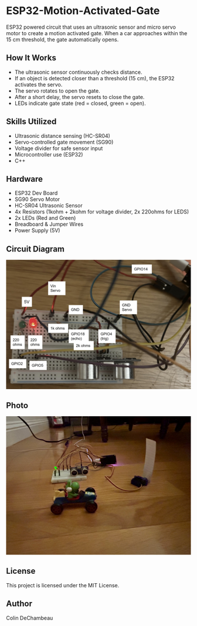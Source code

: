# ESP32-Motion-Activated-Gate
ESP32 powered circuit that uses an ultrasonic sensor and micro servo motor to create a motion activated gate. When a car approaches within the 15 cm threshold, the gate automatically opens.

## How It Works
- The ultrasonic sensor continuously checks distance.
- If an object is detected closer than a threshold (15 cm), the ESP32 activates the servo.
- The servo rotates to open the gate.
- After a short delay, the servo resets to close the gate.
- LEDs indicate gate state (red = closed, green = open).

## Skills Utilized
- Ultrasonic distance sensing (HC-SR04)
- Servo-controlled gate movement (SG90)
- Voltage divider for safe sensor input
- Microcontroller use (ESP32)
- C++

## Hardware
- ESP32 Dev Board
- SG90 Servo Motor
- HC-SR04 Ultrasonic Sensor
- 4x Resistors (1kohm + 2kohm for voltage divider, 2x 220ohms for LEDS)
- 2x LEDs (Red and Green)
- Breadboard & Jumper Wires
- Power Supply (5V)

## Circuit Diagram
![Circuit Diagram](project1_diagram.jpg)

## Photo
![Photo](project1_img1.jpeg)

## License
This project is licensed under the MIT License.

## Author
Colin DeChambeau
